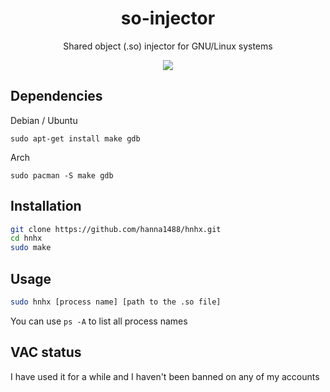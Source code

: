 <h1 align="center">so-injector</h1>
<p align="center">Shared object (.so) injector for GNU/Linux systems</p>
<p align="center"><img src="https://media0.giphy.com/media/u3ETLxXqCzSlIJtdIo/giphy.gif?cid=790b7611e3f97e68b8ebd4325177e3456ef1354def3561b1&rid=giphy.gif"/></p>

## Dependencies
Debian / Ubuntu
```
sudo apt-get install make gdb
````
Arch
```
sudo pacman -S make gdb
````

## Installation
  
```sh
git clone https://github.com/hanna1488/hnhx.git
cd hnhx
sudo make
```

## Usage
  
```sh
sudo hnhx [process name] [path to the .so file]
```

You can use `ps -A` to list all process names

## VAC status
I have used it for a while and I haven't been banned on any of my accounts
